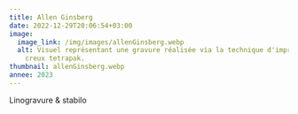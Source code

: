 ```yaml
---
title: Allen Ginsberg
date: 2022-12-29T20:06:54+03:00
image:
  image_link: /img/images/allenGinsberg.webp
  alt: Visuel représentant une gravure réalisée via la technique d'impression en
    creux tetrapak.
thumbnail: allenGinsberg.webp
annee: 2023
---
```

Linogravure & stabilo
